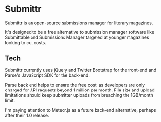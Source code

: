 Submittr
============

Submittr is an open-source submissions manager for literary magazines. 

It's designed to be a free alternative to submission manager software like Submittable and Submissions Manager targeted at younger magazines looking to cut costs.  


Tech
-----
Submittr currently uses jQuery and Twitter Bootstrap for the front-end and Parse's JavaScript SDK for the back-end.

Parse back end helps to ensure the free cost, as developers are only charged for API requests beyond 1 million per month. File size and upload limitations should keep submitter uploads from breaching the 1GB/month limit.

I'm paying attention to Meteor.js as a future back-end alternative, perhaps after their 1.0 release. 

